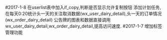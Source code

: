 #2017-1-8
在userlist表中加入if_copy,判断是否显示允许复制按钮
添加计划任务,在每天0:20统计头一天的关注取消数据(wx_user_dairy_detail),头一天的订单情况(wx_order_dairy_detail)
公告牌的图表和数据直接调用wx_user_dairy_detail,wx_order_dairy_detail,提高访问速度.
#2017-1-7
增加标签管理功能
